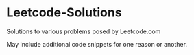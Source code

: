 # Leetcode-Solutions
Solutions to various problems posed by Leetcode.com

May include additional code snippets for one reason or another.
